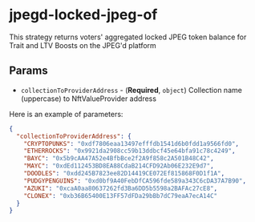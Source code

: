 # jpegd-locked-jpeg-of

This strategy returns voters' aggregated locked JPEG token balance for Trait and LTV Boosts on the JPEG'd platform

## Params

- `collectionToProviderAddress` - (**Required**, `object`) Collection name (uppercase) to NftValueProvider address

Here is an example of parameters:

```json
{
  "collectionToProviderAddress": {
    "CRYPTOPUNKS": "0xdf7806eaa13497efffdb1541d6b0fdd1a9566fd0",
    "ETHERROCKS": "0x9921da2908cc59b13ddbcf45e64bfa91c78c4249",
    "BAYC": "0x5b9cAA47A52e4BfbBce2f2A9f858c2A501B48C42",
    "MAYC": "0xdEd112453BD8EA88CdaB214CFD92Ab06E232E9d7",
    "DOODLES": "0xdd245B7823ee82D14419CE072Ef815868F0D1f1A",
    "PUDGYPENGUINS": "0xd0bf9A40FebDfCA596fde589a343C6cDA37A7B90",
    "AZUKI": "0xcaA0aa80637262fd3Ba6DD5b5598a2BAFAc27cE8",
    "CLONEX": "0xb36B65400E13FF57dFDa29bBb7dC79eaA7ecA14C"
  }
}
```
